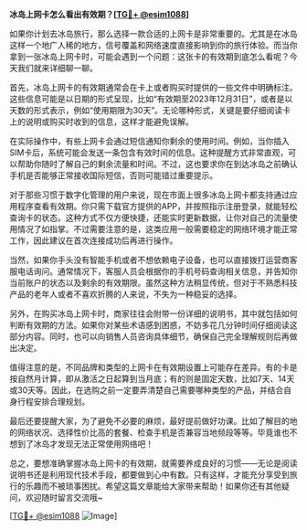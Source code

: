 **冰岛上网卡怎么看出有效期？[[TG💪+ @esim1088](https://t.me/s/esim1088)]**

如果你计划去冰岛旅行，那么选择一款合适的上网卡是非常重要的。尤其是在冰岛这样一个地广人稀的地方，信号覆盖和网络速度直接影响到你的旅行体验。而当你拿到一张冰岛上网卡时，可能会遇到一个问题：这张卡的有效期到底怎么看呢？今天我们就来详细聊一聊。

首先，冰岛上网卡的有效期通常会在卡上或者购买时提供的一些文件中明确标注。这些信息可能是以日期的形式呈现，比如“有效期至2023年12月31日”，或者是以天数的形式表示，例如“使用期限为30天”。无论哪种形式，关键是要仔细阅读卡上的说明或购买时收到的信息，这样才能避免误解。

在实际操作中，有些上网卡会通过短信通知你剩余的使用时间。例如，当你插入SIM卡后，系统可能会发送一条包含有效时间的信息。这种提醒方式非常直观，可以帮助你随时了解自己的剩余流量和时间。不过，这也要求你在到达冰岛之前确认手机是否能够正常接收国际短信，否则可能错过重要提示。

对于那些习惯于数字化管理的用户来说，现在市面上很多冰岛上网卡都支持通过应用程序查看有效期。你只需下载官方提供的APP，并按照指示注册登录，就能轻松查询卡的状态。这种方式不仅方便快捷，还能实时更新数据，让你对自己的流量使用情况了如指掌。不过需要注意的是，这类应用一般需要稳定的网络环境才能正常工作，因此建议在首次连接成功后再进行操作。

当然，如果你手头没有智能手机或者不想依赖电子设备，也可以直接拨打运营商客服电话询问。通常情况下，客服人员会根据你的手机号码查询相关信息，并告知你当前账户的状态以及剩余的有效期限。虽然这种方法稍显传统，但对于不熟悉科技产品的老年人或者不喜欢折腾的人来说，不失为一种稳妥的选择。

另外，在购买冰岛上网卡时，商家往往会附带一份详细的说明书，其中就包括如何判断有效期的方法。如果你对某些术语感到困惑，不妨多花几分钟时间仔细阅读这部分内容。同时，也可以向销售人员咨询具体细节，确保自己完全理解规则后再做出决定。

值得注意的是，不同品牌和类型的上网卡在有效期设置上可能存在差异。有的卡是按自然月计算，即从激活之日起算到当月底；有的则是固定天数，比如7天、14天或30天等。因此，在选购之前一定要弄清楚自己需要哪种类型的产品，并结合自身行程安排合理规划。

最后还要提醒大家，为了避免不必要的麻烦，最好提前做好功课。比如了解目的地的网络状况、选择性价比高的套餐、检查手机是否兼容当地频段等等。毕竟谁也不想到了冰岛才发现无法正常使用网络吧！

总之，要想准确掌握冰岛上网卡的有效期，就需要养成良好的习惯——无论是阅读说明书还是利用现代技术手段，都要做到心中有数。只有这样，才能充分享受到旅行的乐趣而不被琐事困扰。希望这篇文章能给大家带来帮助！如果你还有其他疑问，欢迎随时留言交流哦~

[[TG💪+ @esim1088](https://t.me/s/esim1088) ![Image](https://i.postimg.cc/4NQfJmqS/Snipaste-2025-05-13-00-14-12.png)]